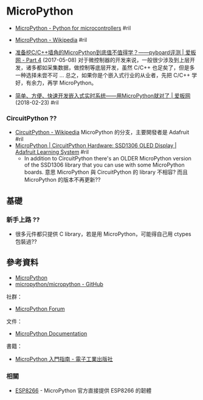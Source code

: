 # MicroPython

  - [MicroPython \- Python for microcontrollers](https://micropython.org/) #ril
  - [MicroPython \- Wikipedia](https://en.wikipedia.org/wiki/MicroPython) #ril

  - [准备挖C/C\+\+墙角的MicroPython到底值不值得学？——pyboard评测 \| 爱板网 \- Part 4](http://www.eeboard.com/evaluation/pyboard/4/) (2017-05-08) 对于微控制器的开发来说，一般很少涉及到上层开发，诸多都如采集数据，做控制等底层开发，虽然 C/C++ 也足矣了，但是多一种选择未尝不可 ... 总之，如果你是个嵌入式行业的从业者，先把 C/C++ 学好，有余力，再学 MicroPython。
  - [简单、方便、快速开发嵌入式实时系统——用MicroPython就对了 \| 爱板网](http://www.eeboard.com/evaluation/micropythonboard/) (2018-02-23) #ril

### CircuitPython ??

  - [CircuitPython \- Wikipedia](https://en.wikipedia.org/wiki/CircuitPython) MicroPython 的分支，主要開發者是 Adafruit #ril
  - [MicroPython \| CircuitPython Hardware: SSD1306 OLED Display \| Adafruit Learning System](https://learn.adafruit.com/micropython-hardware-ssd1306-oled-display/micropython) #ril
      - In addition to CircuitPython there's an OLDER MicroPython version of the SSD1306 library that you can use with some MicroPython boards. 意思 MicroPython 與 CircuitPython 的 library 不相容? 而且 MicroPython 的版本不再更新??

## 基礎

### 新手上路 ??

  - 很多元件都只提供 C library，若是用 MicroPython，可能得自己用 ctypes 包裝過??

## 參考資料

  - [MicroPython](https://micropython.org/)
  - [micropython/micropython - GitHub](https://github.com/micropython/micropython)

社群：

  - [MicroPython Forum](https://forum.micropython.org/)

文件：

  - [MicroPython Documentation](http://docs.micropython.org/)

書籍：

  - [MicroPython 入門指南 - 電子工業出版社](https://www.tenlong.com.tw/products/9787121328466)

### 相關

  - [ESP8266](micropython-esp8266.md) - MicroPython 官方直接提供 ESP8266 的韌體
